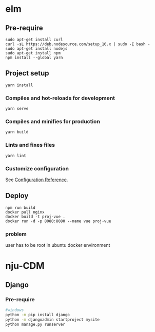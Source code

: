 # elm

## Pre-require
```
sudo apt-get install curl
curl -sL https://deb.nodesource.com/setup_16.x | sudo -E bash -
sudo apt-get install nodejs
sudo apt-get install npm
npm install --global yarn
```
## Project setup
```
yarn install
```

### Compiles and hot-reloads for development
```
yarn serve
```

### Compiles and minifies for production
```
yarn build
```

### Lints and fixes files
```
yarn lint
```

### Customize configuration
See [Configuration Reference](https://cli.vuejs.org/config/).

## Deploy
```
npm run build
docker pull nginx
docker build -t proj-vue .
docker run -d -p 8080:8080 --name vue proj-vue
```

### problem
user has to be root in ubuntu docker environment

# nju-CDM

## Django
### Pre-require
```bash
#windows
python -m pip install django
python -m djangoadmin startproject mysite
python manage.py runserver

```